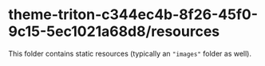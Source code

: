 # theme-triton-c344ec4b-8f26-45f0-9c15-5ec1021a68d8/resources

This folder contains static resources (typically an `"images"` folder as well).
